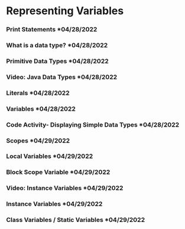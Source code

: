 # Representing Variables

### Print Statements *04/28/2022


### What is a data type? *04/28/2022

### Primitive Data Types *04/28/2022


### Video: Java Data Types *04/28/2022


### Literals *04/28/2022


### Variables *04/28/2022

### Code Activity- Displaying Simple Data Types *04/28/2022


### Scopes *04/29/2022


### Local Variables *04/29/2022


### Block Scope Variable *04/29/2022


### Video: Instance Variables *04/29/2022


### Instance Variables *04/29/2022


### Class Variables / Static Variables *04/29/2022
